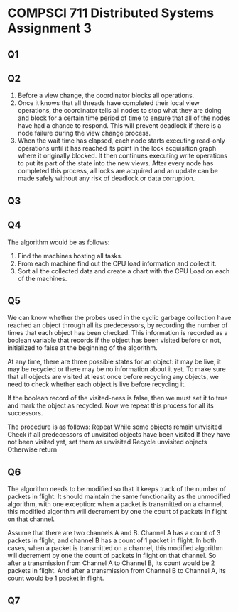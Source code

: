 # COMPSCI 711 Distributed Systems Assignment 3

## Q1



## Q2

1. Before a view change, the coordinator blocks all operations.
2. Once it knows that all threads have completed their local view operations, the coordinator  tells all nodes to stop what they are doing and block for a certain time period of  time to ensure that all of the nodes have had a chance to respond. This will prevent  deadlock if there is a node failure during the view change process.  
3. When the wait time has elapsed, each node starts executing read-only operations until it has  reached its point in the lock acquisition graph where it originally blocked. It then continues  executing write operations to put its part of the state into the new views. After every node has completed this process, all locks are acquired and an update can be made safely without any risk of deadlock or data corruption.

## Q3



## Q4

The algorithm would be as follows:

1. Find the machines hosting all tasks. 
2. From each machine find out the CPU load information and collect it.  
3. Sort all the collected data and create a chart with the CPU Load on each of the machines.



## Q5

We can know whether the probes used in the cyclic garbage collection have reached an object through all its predecessors, by recording the number of times that each object has been checked. This information is recorded as a boolean variable that records if the object has been visited before or not, initialized to false at the beginning of the algorithm. 

At any time, there are three possible states for an object: it may be live, it may be recycled or there may be no information about it yet. To make sure that all objects are visited at least once before recycling any objects, we need to check whether each object is live before recycling it. 

If the boolean record of the visited-ness is false, then we must set it to true and mark the object as recycled. Now we repeat this process for all its successors.  

The procedure is as follows: Repeat  While some objects remain unvisited  Check if all predecessors of unvisited objects have been visited   If they have not been visited yet, set them as unvisited  Recycle unvisited objects  Otherwise return



## Q6

The algorithm needs to be modified so that it keeps track of the number of packets in flight. It should maintain the same functionality as the unmodified algorithm, with one exception: when a packet is transmitted on a channel, this modified algorithm will decrement by one the count of packets in flight on that channel. 

Assume that there are two channels A and B. Channel A has a count of 3 packets in flight, and channel B has a count of 1 packet in flight. In both cases, when a packet is transmitted on a channel, this modified algorithm will decrement by one the count of packets in flight on that channel. So after a transmission from Channel A to Channel B, its count would be 2 packets in flight. And after a transmission from Channel B to Channel A, its count would be 1 packet in flight.

## Q7

